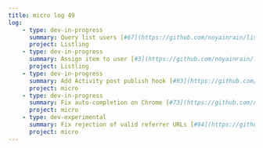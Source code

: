 ```yaml
---
title: micro log 49
log:
    - type: dev-in-progress
      summary: Query list users [#67](https://github.com/noyainrain/listling/issues/67)
      project: Listling
    - type: dev-in-progress
      summary: Assign item to user [#3](https://github.com/noyainrain/listling/issues/3)
      project: Listling
    - type: dev-in-progress
      summary: Add Activity post publish hook [#93](https://github.com/noyainrain/micro/issues/93)
      project: micro
    - type: dev-in-progress
      summary: Fix auto-completion on Chrome [#73](https://github.com/noyainrain/micro/issues/73)
      project: micro
    - type: dev-experimental
      summary: Fix rejection of valid referrer URLs [#94](https://github.com/noyainrain/micro/issues/94)
      project: micro
---
```

